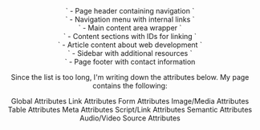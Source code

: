 <header>` - Page header containing navigation
`<nav>` - Navigation menu with internal links
`<main>` - Main content area wrapper
`<section>` - Content sections with IDs for linking
`<article>` - Article content about web development
`<aside>` - Sidebar with additional resources
`<footer>` - Page footer with contact information


Since the list is too long, I'm writing down the attributes below.
My page contains the following:


Global Attributes
Link Attributes
Form Attributes
Image/Media Attributes
Table Attributes
Meta Attributes
Script/Link Attributes
Semantic Attributes
Audio/Video Source Attributes








